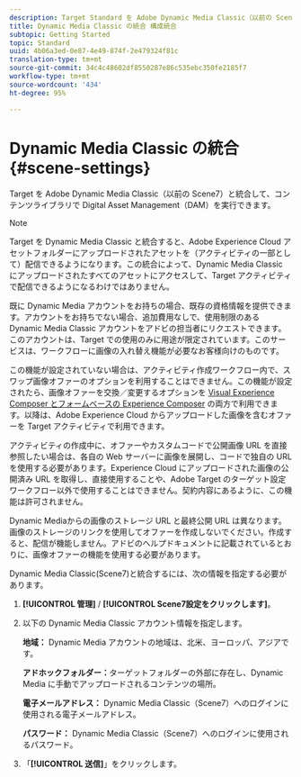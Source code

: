 ```yaml
---
description: Target Standard を Adobe Dynamic Media Classic（以前の Scene7）と統合して、コンテンツライブラリで Digital Asset Management（DAM）を実行できます。
title: Dynamic Media Classic の統合 構成統合
subtopic: Getting Started
topic: Standard
uuid: 4b06a3ed-0e87-4e49-874f-2e479324f81c
translation-type: tm+mt
source-git-commit: 34c4c48602df8550287e86c535ebc350fe2185f7
workflow-type: tm+mt
source-wordcount: '434'
ht-degree: 95%

---
```



# Dynamic Media Classic の統合{#scene-settings}

Target を Adobe Dynamic Media Classic（以前の Scene7）と統合して、コンテンツライブラリで Digital Asset Management（DAM）を実行できます。

>[!NOTE]
>
>Target を Dynamic Media Classic と統合すると、Adobe Experience Cloud アセットフォルダーにアップロードされたアセットを（アクティビティの一部として）配信できるようになります。この統合によって、Dynamic Media Classic にアップロードされたすべてのアセットにアクセスして、Target アクティビティで配信できるようになるわけではありません。

既に Dynamic Media アカウントをお持ちの場合、既存の資格情報を提供できます。アカウントをお持ちでない場合、追加費用なしで、使用制限のある Dynamic Media Classic アカウントをアドビの担当者にリクエストできます。このアカウントは、Target での使用のみに用途が限定されています。このサービスは、ワークフローに画像の入れ替え機能が必要なお客様向けのものです。

この機能が設定されていない場合は、アクティビティ作成ワークフロー内で、スワップ画像オファーのオプションを利用することはできません。この機能が設定されたら、画像オファーを交換／変更するオプションを     [Visual Experience Composer とフォームベースの Experience Composer](../c-experiences/experiences.md#concept_A2E10F6AFB3D4AEAB6951EE14688848D) の両方で利用できます。以降は、Adobe Experience Cloud からアップロードした画像を含むオファーを Target アクティビティで利用できます。

アクティビティの作成中に、オファーやカスタムコードで公開画像 URL を直接参照したい場合は、各自の Web サーバーに画像を展開し、コードで独自の URL を使用する必要があります。Experience Cloud にアップロードされた画像の公開済み URL を取得し、直接使用することや、Adobe Target のターゲット設定ワークフロー以外で使用することはできません。契約内容にあるように、この機能は許可されません。

Dynamic Mediaからの画像のストレージ URL と最終公開 URL は異なります。画像のストレージのリンクを使用してオファーを作成しないでください。作成すると、配信が機能しません。アドビのヘルプドキュメントに記載されているとおりに、画像オファーの機能を使用する必要があります。

Dynamic Media Classic(Scene7)と統合するには、次の情報を指定する必要があります。

1. **[!UICONTROL 管理]** / **[!UICONTROL Scene7設定をクリックします]**。

1. 以下の Dynamic Media Classic アカウント情報を指定します。

   **地域：** Dynamic Media アカウントの地域は、北米、ヨーロッパ、アジアです。

   **アドホックフォルダー：**&#x200B;ターゲットフォルダーの外部に存在し、Dynamic Media に手動でアップロードされるコンテンツの場所。

   **電子メールアドレス：** Dynamic Media Classic（Scene7）へのログインに使用される電子メールアドレス。

   **パスワード：** Dynamic Media Classic（Scene7）へのログインに使用されるパスワード。

1. 「**[!UICONTROL 送信]**」をクリックします。
